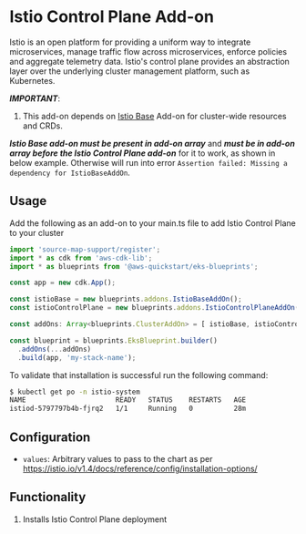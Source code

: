 # Istio Control Plane Add-on

Istio is an open platform for providing a uniform way to integrate microservices, manage traffic flow across microservices, enforce policies and aggregate telemetry data. Istio's control plane provides an abstraction layer over the underlying cluster management platform, such as Kubernetes.

***IMPORTANT***: 

1. This add-on depends on [Istio Base](istio-base.md) Add-on for cluster-wide resources and CRDs.

***Istio Base add-on must be present in add-on array*** and ***must be in add-on array before the Istio Control Plane add-on*** for it to work, as shown in below example. Otherwise will run into error `Assertion failed: Missing a dependency for IstioBaseAddOn`.

## Usage

Add the following as an add-on to your main.ts file to add Istio Control Plane to your cluster

```typescript
import 'source-map-support/register';
import * as cdk from 'aws-cdk-lib';
import * as blueprints from '@aws-quickstart/eks-blueprints';

const app = new cdk.App();

const istioBase = new blueprints.addons.IstioBaseAddOn();
const istioControlPlane = new blueprints.addons.IstioControlPlaneAddOn()

const addOns: Array<blueprints.ClusterAddOn> = [ istioBase, istioControlPlane ];

const blueprint = blueprints.EksBlueprint.builder()
  .addOns(...addOns)
  .build(app, 'my-stack-name');
```

To validate that installation is successful run the following command:

```bash
$ kubectl get po -n istio-system
NAME                      READY   STATUS    RESTARTS   AGE
istiod-5797797b4b-fjrq2   1/1     Running   0          28m
```

## Configuration

 - `values`: Arbitrary values to pass to the chart as per https://istio.io/v1.4/docs/reference/config/installation-options/

## Functionality

1. Installs Istio Control Plane deployment
